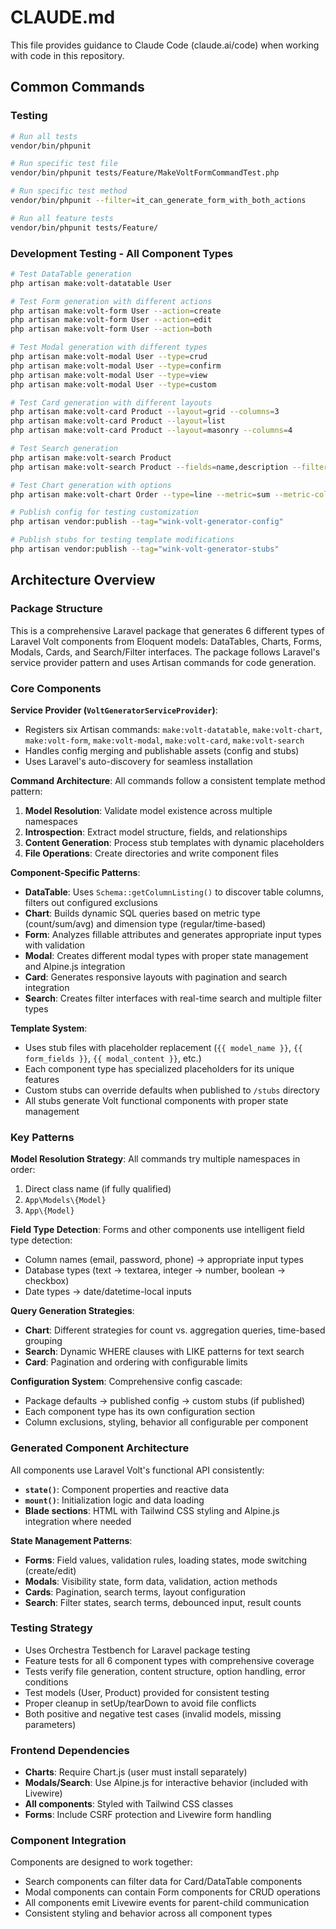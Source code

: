 # CLAUDE.md

This file provides guidance to Claude Code (claude.ai/code) when working with code in this repository.

## Common Commands

### Testing
```bash
# Run all tests
vendor/bin/phpunit

# Run specific test file
vendor/bin/phpunit tests/Feature/MakeVoltFormCommandTest.php

# Run specific test method
vendor/bin/phpunit --filter=it_can_generate_form_with_both_actions

# Run all feature tests
vendor/bin/phpunit tests/Feature/
```

### Development Testing - All Component Types
```bash
# Test DataTable generation
php artisan make:volt-datatable User

# Test Form generation with different actions
php artisan make:volt-form User --action=create
php artisan make:volt-form User --action=edit
php artisan make:volt-form User --action=both

# Test Modal generation with different types
php artisan make:volt-modal User --type=crud
php artisan make:volt-modal User --type=confirm
php artisan make:volt-modal User --type=view
php artisan make:volt-modal User --type=custom

# Test Card generation with different layouts
php artisan make:volt-card Product --layout=grid --columns=3
php artisan make:volt-card Product --layout=list
php artisan make:volt-card Product --layout=masonry --columns=4

# Test Search generation
php artisan make:volt-search Product
php artisan make:volt-search Product --fields=name,description --filters=category,status

# Test Chart generation with options
php artisan make:volt-chart Order --type=line --metric=sum --metric-column=total_price --time-unit=month

# Publish config for testing customization
php artisan vendor:publish --tag="wink-volt-generator-config"

# Publish stubs for testing template modifications
php artisan vendor:publish --tag="wink-volt-generator-stubs"
```

## Architecture Overview

### Package Structure
This is a comprehensive Laravel package that generates 6 different types of Laravel Volt components from Eloquent models: DataTables, Charts, Forms, Modals, Cards, and Search/Filter interfaces. The package follows Laravel's service provider pattern and uses Artisan commands for code generation.

### Core Components

**Service Provider (`VoltGeneratorServiceProvider`)**:
- Registers six Artisan commands: `make:volt-datatable`, `make:volt-chart`, `make:volt-form`, `make:volt-modal`, `make:volt-card`, `make:volt-search`
- Handles config merging and publishable assets (config and stubs)
- Uses Laravel's auto-discovery for seamless installation

**Command Architecture**: All commands follow a consistent template method pattern:
1. **Model Resolution**: Validate model existence across multiple namespaces
2. **Introspection**: Extract model structure, fields, and relationships
3. **Content Generation**: Process stub templates with dynamic placeholders
4. **File Operations**: Create directories and write component files

**Component-Specific Patterns**:
- **DataTable**: Uses `Schema::getColumnListing()` to discover table columns, filters out configured exclusions
- **Chart**: Builds dynamic SQL queries based on metric type (count/sum/avg) and dimension type (regular/time-based)
- **Form**: Analyzes fillable attributes and generates appropriate input types with validation
- **Modal**: Creates different modal types with proper state management and Alpine.js integration
- **Card**: Generates responsive layouts with pagination and search integration
- **Search**: Creates filter interfaces with real-time search and multiple filter types

**Template System**:
- Uses stub files with placeholder replacement (`{{ model_name }}`, `{{ form_fields }}`, `{{ modal_content }}`, etc.)
- Each component type has specialized placeholders for its unique features
- Custom stubs can override defaults when published to `/stubs` directory
- All stubs generate Volt functional components with proper state management

### Key Patterns

**Model Resolution Strategy**: All commands try multiple namespaces in order:
1. Direct class name (if fully qualified)
2. `App\Models\{Model}`
3. `App\{Model}`

**Field Type Detection**: Forms and other components use intelligent field type detection:
- Column names (email, password, phone) → appropriate input types
- Database types (text → textarea, integer → number, boolean → checkbox)
- Date types → date/datetime-local inputs

**Query Generation Strategies**:
- **Chart**: Different strategies for count vs. aggregation queries, time-based grouping
- **Search**: Dynamic WHERE clauses with LIKE patterns for text search
- **Card**: Pagination and ordering with configurable limits

**Configuration System**: Comprehensive config cascade:
- Package defaults → published config → custom stubs (if published)
- Each component type has its own configuration section
- Column exclusions, styling, behavior all configurable per component

### Generated Component Architecture

All components use Laravel Volt's functional API consistently:
- **`state()`**: Component properties and reactive data
- **`mount()`**: Initialization logic and data loading
- **Blade sections**: HTML with Tailwind CSS styling and Alpine.js integration where needed

**State Management Patterns**:
- **Forms**: Field values, validation rules, loading states, mode switching (create/edit)
- **Modals**: Visibility state, form data, validation, action methods
- **Cards**: Pagination, search terms, layout configuration
- **Search**: Filter states, search terms, debounced input, result counts

### Testing Strategy
- Uses Orchestra Testbench for Laravel package testing
- Feature tests for all 6 component types with comprehensive coverage
- Tests verify file generation, content structure, option handling, error conditions
- Test models (User, Product) provided for consistent testing
- Proper cleanup in setUp/tearDown to avoid file conflicts
- Both positive and negative test cases (invalid models, missing parameters)

### Frontend Dependencies
- **Charts**: Require Chart.js (user must install separately)
- **Modals/Search**: Use Alpine.js for interactive behavior (included with Livewire)
- **All components**: Styled with Tailwind CSS classes
- **Forms**: Include CSRF protection and Livewire form handling

### Component Integration
Components are designed to work together:
- Search components can filter data for Card/DataTable components
- Modal components can contain Form components for CRUD operations
- All components emit Livewire events for parent-child communication
- Consistent styling and behavior across all component types